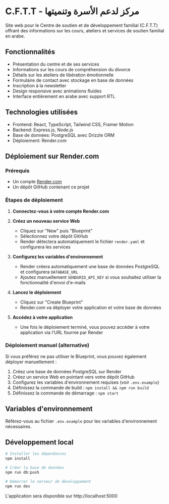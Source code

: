 # C.F.T.T - مركز لدعم الأسرة وتنميتها

Site web pour le Centre de soutien et de développement familial (C.F.T.T) offrant des informations sur les cours, ateliers et services de soutien familial en arabe.

## Fonctionnalités

- Présentation du centre et de ses services
- Informations sur les cours de compréhension du divorce
- Détails sur les ateliers de libération émotionnelle
- Formulaire de contact avec stockage en base de données
- Inscription à la newsletter
- Design responsive avec animations fluides
- Interface entièrement en arabe avec support RTL

## Technologies utilisées

- Frontend: React, TypeScript, Tailwind CSS, Framer Motion
- Backend: Express.js, Node.js
- Base de données: PostgreSQL avec Drizzle ORM
- Déploiement: Render.com

## Déploiement sur Render.com

### Prérequis

- Un compte [Render.com](https://render.com/)
- Un dépôt GitHub contenant ce projet

### Étapes de déploiement

1. **Connectez-vous à votre compte Render.com**

2. **Créez un nouveau service Web**
   - Cliquez sur "New" puis "Blueprint"
   - Sélectionnez votre dépôt GitHub
   - Render détectera automatiquement le fichier `render.yaml` et configurera les services

3. **Configurez les variables d'environnement**
   - Render créera automatiquement une base de données PostgreSQL et configurera `DATABASE_URL`
   - Ajoutez manuellement `SENDGRID_API_KEY` si vous souhaitez utiliser la fonctionnalité d'envoi d'e-mails

4. **Lancez le déploiement**
   - Cliquez sur "Create Blueprint"
   - Render.com va déployer votre application et votre base de données

5. **Accédez à votre application**
   - Une fois le déploiement terminé, vous pouvez accéder à votre application via l'URL fournie par Render

### Déploiement manuel (alternative)

Si vous préférez ne pas utiliser le Blueprint, vous pouvez également déployer manuellement :

1. Créez une base de données PostgreSQL sur Render
2. Créez un service Web en pointant vers votre dépôt GitHub
3. Configurez les variables d'environnement requises (voir `.env.example`)
4. Définissez la commande de build : `npm install && npm run build`
5. Définissez la commande de démarrage : `npm start`

## Variables d'environnement

Référez-vous au fichier `.env.example` pour les variables d'environnement nécessaires.

## Développement local

```bash
# Installer les dépendances
npm install

# Créer la base de données
npm run db:push

# Démarrer le serveur de développement
npm run dev
```

L'application sera disponible sur http://localhost:5000